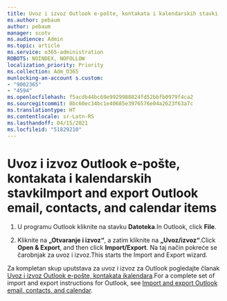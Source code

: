 ```yaml
---
title: Uvoz i izvoz Outlook e-pošte, kontakata i kalendarskih stavki
ms.author: pebaum
author: pebaum
manager: scotv
ms.audience: Admin
ms.topic: article
ms.service: o365-administration
ROBOTS: NOINDEX, NOFOLLOW
localization_priority: Priority
ms.collection: Adm_O365
munlocking-an-account s.custom:
- "9002365"
- "4594"
ms.openlocfilehash: f5acdb44bc69e9929988824fd52bbfb0979f4ca2
ms.sourcegitcommit: 8bc60ec34bc1e40685e3976576e04a2623f63a7c
ms.translationtype: HT
ms.contentlocale: sr-Latn-RS
ms.lasthandoff: 04/15/2021
ms.locfileid: "51829210"
---
```

# <a name="import-and-export-outlook-email-contacts-and-calendar-items"></a><span data-ttu-id="05b27-102">Uvoz i izvoz Outlook e-pošte, kontakata i kalendarskih stavki</span><span class="sxs-lookup"><span data-stu-id="05b27-102">Import and export Outlook email, contacts, and calendar items</span></span>

1. <span data-ttu-id="05b27-103">U programu Outlook kliknite na stavku **Datoteka**.</span><span class="sxs-lookup"><span data-stu-id="05b27-103">In Outlook, click **File**.</span></span>

2. <span data-ttu-id="05b27-104">Kliknite na **„Otvaranje i izvoz“**, a zatim kliknite na **„Uvoz/izvoz“**.</span><span class="sxs-lookup"><span data-stu-id="05b27-104">Click **Open & Export**, and then click **Import/Export**.</span></span> <span data-ttu-id="05b27-105">Na taj način pokreće se čarobnjak za uvoz i izvoz.</span><span class="sxs-lookup"><span data-stu-id="05b27-105">This starts the Import and Export wizard.</span></span>

<span data-ttu-id="05b27-106">Za kompletan skup uputstava za uvoz i izvoz za Outlook pogledajte članak [Uvoz i izvoz Outlook e-pošte, kontakata ikalendara](https://support.office.com/article/import-and-export-outlook-email-contacts-and-calendar-92577192-3881-4502-b79d-c3bbada6c8ef).</span><span class="sxs-lookup"><span data-stu-id="05b27-106">For a complete set of import and export instructions for Outlook, see [Import and export Outlook email, contacts, and calendar](https://support.office.com/article/import-and-export-outlook-email-contacts-and-calendar-92577192-3881-4502-b79d-c3bbada6c8ef).</span></span>
